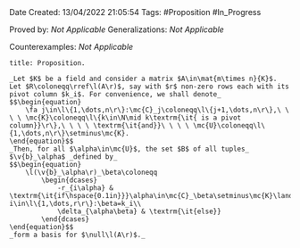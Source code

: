 <br />
<br />

Date Created: 13/04/2022 21:05:54
Tags: #Proposition #In_Progress

Proved by: _Not Applicable_
Generalizations: _Not Applicable_

Counterexamples: _Not Applicable_

``` ad-Proposition
title: Proposition.

_Let $K$ be a field and consider a matrix $A\in\mat{m\times n}{K}$. Let $R\coloneqq\rref\l(A\r)$, say with $r$ non-zero rows each with its pivot column $k_i$. For convenience, we shall denote_
$$\begin{equation}
    \fa j\in\l\{1,\dots,n\r\}:\mc{C}_j\coloneqq\l\{j+1,\dots,n\r\},\ \ \ \ \mc{K}\coloneqq\l\{k\in\N\mid k\textrm{\it{ is a pivot column}}\r\},\ \ \ \ \textrm{\it{and}}\ \ \ \ \mc{U}\coloneqq\l\{1,\dots,n\r\}\setminus\mc{K}.
\end{equation}$$
_Then, for all $\alpha\in\mc{U}$, the set $B$ of all tuples_ $\v{b}_\alpha$ _defined by_
$$\begin{equation}
    \l(\v{b}_\alpha\r)_\beta\coloneqq
        \begin{dcases}
            -r_{i\alpha} & \textrm{\it{if\hspace{0.1in}}}\alpha\in\mc{C}_\beta\setminus\mc{K}\land\ex i\in\l\{1,\dots,r\r\}:\beta=k_i\\
            \delta_{\alpha\beta} & \textrm{\it{else}}
        \end{dcases}
\end{equation}$$
_form a basis for $\null\l(A\r)$._

```

